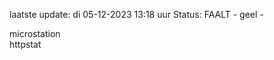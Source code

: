 laatste update: 
di 05-12-2023 13:18   uur 
Status: FAALT - geel - 
<div class="service Y">microstation</div><div class="service G">httpstat</div>